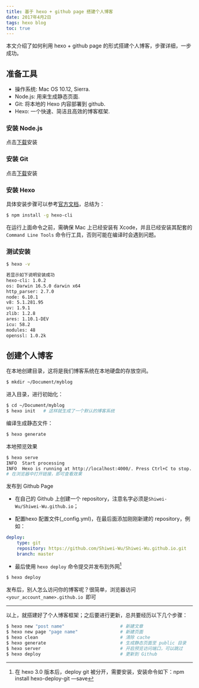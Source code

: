 ```yaml
---
title: 基于 hexo + github page 搭建个人博客
date: 2017年4月2日
tags: hexo blog
toc: true
---
```



本文介绍了如何利用 hexo + github page 的形式搭建个人博客，步骤详细，一步成功。

## 准备工具

- 操作系统: Mac OS 10.12, Sierra.
- Node.js: 用来生成静态页面.
- Git: 将本地的 Hexo 内容部署到 github.
- Hexo: 一个快速、简洁且高效的博客框架.


### 安装 Node.js

点击[下载][1]安装

### 安装 Git

点击[下载][2]安装

### 安装 Hexo

具体安装步骤可以参考[官方文档][3]，总结为：

``` bash
$ npm install -g hexo-cli
```

 在运行上面命令之前，需确保 Mac 上已经安装有 Xcode，并且已经安装其配套的 `Command Line Tools` 命令行工具，否则可能在编译时会遇到问题。

### 测试安装

```bash
$ hexo -v

若显示如下说明安装成功
hexo-cli: 1.0.2
os: Darwin 16.5.0 darwin x64
http_parser: 2.7.0
node: 6.10.1
v8: 5.1.281.95
uv: 1.9.1
zlib: 1.2.8
ares: 1.10.1-DEV
icu: 58.2
modules: 48
openssl: 1.0.2k
```

## 创建个人博客

在本地创建目录，这将是我们博客系统在本地硬盘的存放空间。

```bash
$ mkdir ~/Document/myblog
```

进入目录，进行初始化：

```bash
$ cd ~/Document/myblog
$ hexo init   # 这样就生成了一个默认的博客系统
```

编译生成静态文件：

```bash
$ hexo generate
```

本地预览效果

```bash
$ hexo serve
INFO  Start processing
INFO  Hexo is running at http://localhost:4000/. Press Ctrl+C to stop.
# 在浏览器中打开链接，即可查看效果
```

发布到 Github Page

- 在自己的 Github 上创建一个 repository，注意名字必须是`Shiwei-Wu/Shiwei-Wu.github.io`；

- 配置hexo 配置文件(\_config.yml)，在最后面添加刚刚新建的 repository，例如：

```YAML
deploy:
    type: git
    repository: https://github.com/Shiwei-Wu/Shiwei-Wu.github.io.git
    branch: master
```

- 最后使用 `hexo deploy` 命令提交并发布到外网[^1]

```bash
$ hexo deploy
```

发布后，别人怎么访问你的博客呢？很简单，浏览器访问`<your_account_name>.github.io `即可

--------------------------------------------------------------------------------

以上，就搭建好了个人博客框架；之后要进行更新，总共要经历以下几个步骤：

```bash
$ hexo new "post name"                     # 新建文章
$ hexo new page "page name"                # 新建页面
$ hexo clean                               # 清除 cache
$ hexo generate                            # 生成静态页面至 public 目录
$ hexo server                              # 开启预览访问端口，可以跳过
$ hexo deploy                              # 更新到 Github
```

[^1]:	在 hexo 3.0 版本后，deploy git 被分开，需要安装，安装命令如下：npm install hexo-deploy-git —save

[1]:	https://nodejs.org/en/
[2]:	https://git-scm.com/download/
[3]:	https://hexo.io/zh-cn/docs/index.html